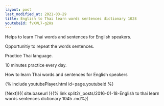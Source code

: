 ```yaml
---
layout: post
last_modified_at: 2021-03-29
title: English to Thai learn words sentences dictionary 1028 
youtubeId: fvXVL7-g2Hs
---
```

 
 
Helps to learn Thai words and sentences for English speakers.

Opportunitiy to repeat the words sentences. 

Practice Thai language. 
 
10 minutes practice every day. 
 
How to learn Thai words and sentences for English speakers 
 
{% include youtubePlayer.html id=page.youtubeId %}
 
 
[Next]({{ site.baseurl }}{% link  split2/_posts/2016-01-18-English to thai learn words sentences dictionary 1045 .md%})
 
